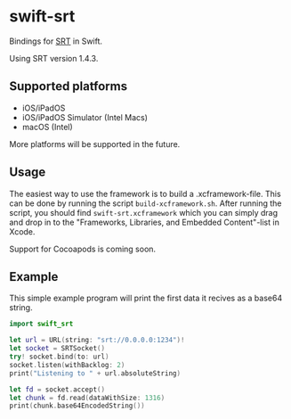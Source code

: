 # swift-srt
Bindings for [SRT](https://github.com/Haivision/srt) in Swift.

Using SRT version 1.4.3.

## Supported platforms
* iOS/iPadOS
* iOS/iPadOS Simulator (Intel Macs)
* macOS (Intel)

More platforms will be supported in the future.

## Usage
The easiest way to use the framework is to build a .xcframework-file. This can be done by running the script `build-xcframework.sh`. After running the script, you should find `swift-srt.xcframework` which you can simply drag and drop in to the "Frameworks, Libraries, and Embedded Content"-list in Xcode.

Support for Cocoapods is coming soon.

## Example
This simple example program will print the first data it recives as a base64 string.

```swift
import swift_srt

let url = URL(string: "srt://0.0.0.0:1234")!
let socket = SRTSocket()
try! socket.bind(to: url)
socket.listen(withBacklog: 2)
print("Listening to " + url.absoluteString)

let fd = socket.accept()
let chunk = fd.read(dataWithSize: 1316)
print(chunk.base64EncodedString())
```
